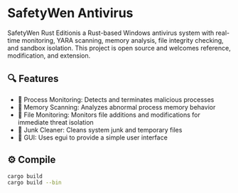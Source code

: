 # SafetyWen Antivirus 

SafetyWen Rust Editionis a Rust-based Windows antivirus system with real-time monitoring, YARA scanning, memory analysis, file integrity checking, and sandbox isolation. This project is open source and welcomes reference, modification, and extension.

## 🔍 Features

- 🧠 Process Monitoring: Detects and terminates malicious processes
- 🧬 Memory Scanning: Analyzes abnormal process memory behavior
- 📁 File Monitoring: Monitors file additions and modifications for immediate threat isolation
- 🧹 Junk Cleaner: Cleans system junk and temporary files
- 🧰 GUI: Uses egui to provide a simple user interface

## ⚙️ Compile



```bash
cargo build
cargo build --bin 
